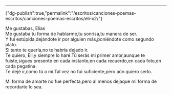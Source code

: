 ---
{"dg-publish":true,"permalink":"/escritos/canciones-poemas-escritos/canciones-poemas-escritos/eli-x2/"}

 

Me gustabas, Elías  
Me gustaba tu forma de hablarme,tu sonrisa,tu manera de ser.  
Y fui estúpida,dejándote ir por alguien más,poniéndote como segundo plato.  
Si tanto te quería,no te habría dejado ir.  
Te quiero, Eli,y siempre lo haré.Tú serás mi primer amor,aunque te fuiste,sigues presente en cada instante,en cada recuerdo,en cada foto,en cada pegatina.  
Te dejé ir,como tú a mí.Tal vez no fui suficiente,pero aún quiero serlo.

Mi forma de amarte no fue perfecta,pero al menos dejaque mi forma de recordarte lo sea.
